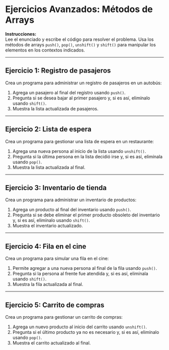 
# Ejercicios Avanzados: Métodos de Arrays

**Instrucciones:**  
Lee el enunciado y escribe el código para resolver el problema. Usa los métodos de arrays `push()`, `pop()`, `unshift()` y `shift()` para manipular los elementos en los contextos indicados.

---

## **Ejercicio 1: Registro de pasajeros**  
Crea un programa para administrar un registro de pasajeros en un autobús:  
1. Agrega un pasajero al final del registro usando `push()`.  
2. Pregunta si se desea bajar al primer pasajero y, si es así, elimínalo usando `shift()`.  
3. Muestra la lista actualizada de pasajeros.


---

## **Ejercicio 2: Lista de espera**  
Crea un programa para gestionar una lista de espera en un restaurante:  
1. Agrega una nueva persona al inicio de la lista usando `unshift()`.  
2. Pregunta si la última persona en la lista decidió irse y, si es así, elimínala usando `pop()`.  
3. Muestra la lista actualizada al final.


---

## **Ejercicio 3: Inventario de tienda**  
Crea un programa para administrar un inventario de productos:  
1. Agrega un producto al final del inventario usando `push()`.  
2. Pregunta si se debe eliminar el primer producto obsoleto del inventario y, si es así, elimínalo usando `shift()`.  
3. Muestra el inventario actualizado.



---

## **Ejercicio 4: Fila en el cine**  
Crea un programa para simular una fila en el cine:  
1. Permite agregar a una nueva persona al final de la fila usando `push()`.  
2. Pregunta si la persona al frente fue atendida y, si es así, elimínala usando `shift()`.  
3. Muestra la fila actualizada al final.



---

## **Ejercicio 5: Carrito de compras**  
Crea un programa para gestionar un carrito de compras:  
1. Agrega un nuevo producto al inicio del carrito usando `unshift()`.  
2. Pregunta si el último producto ya no es necesario y, si es así, elimínalo usando `pop()`.  
3. Muestra el carrito actualizado al final.

